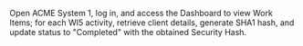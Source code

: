 Open ACME System 1, log in, and access the Dashboard to view Work Items; for each WI5 activity, retrieve client details, generate SHA1 hash, and update status to "Completed" with the obtained Security Hash.
